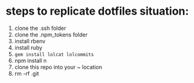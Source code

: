 # steps to replicate dotfiles situation:

1. clone the .ssh folder
2. clone the .npm_tokens folder
3. install rbenv
4. install ruby
5. `gem install lolcat lolcommits`
6. npm install n
7. clone this repo into your ~ location
8. rm -rf .git